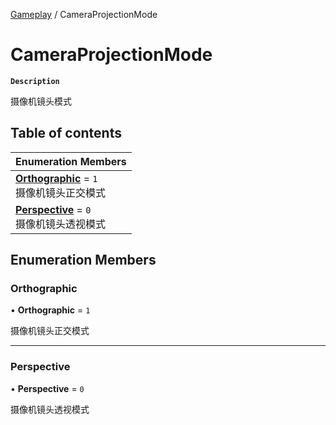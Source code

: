 [Gameplay](../modules/Gameplay.Gameplay.md) / CameraProjectionMode

# CameraProjectionMode <Badge type="tip" text="Enumeration" /> 

**`Description`**

摄像机镜头模式

## Table of contents

| Enumeration Members |
| :-----|
| **[Orthographic](Gameplay.CameraProjectionMode.md#orthographic)** = ``1`` <br> 摄像机镜头正交模式|
| **[Perspective](Gameplay.CameraProjectionMode.md#perspective)** = ``0`` <br> 摄像机镜头透视模式|

## Enumeration Members

### Orthographic  

• **Orthographic** = ``1``

摄像机镜头正交模式

___

### Perspective  

• **Perspective** = ``0``

摄像机镜头透视模式
